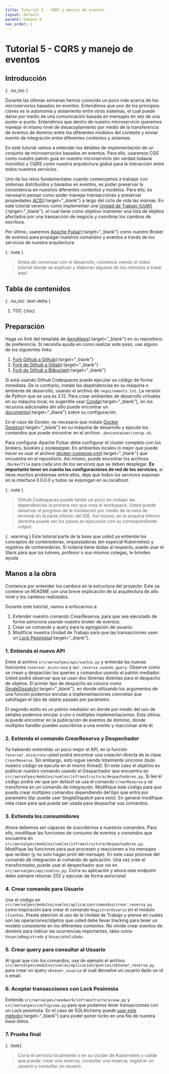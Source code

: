 ```yaml
---
title: Tutorial 5 - CQRS y manejo de eventos
layout: default
parent: Semana 4
nav_order: 1
---
```


# Tutorial 5 - CQRS y manejo de eventos

## Introducción
{: .no_toc }

Durante las últimas semanas hemos conocido un poco más acerca de los microservicios basados en eventos. Entendimos que uno de los principios claves es la autonomía y aislamiento entre otros sistemas, el cual puede darse por medio de una comunicación basada en mensajes en vez de una punto-a-punto. Entendimos que dentro de nuestro microservicio queremos manejar el mismo nivel de desacoplamiento por medio de la transferencia de eventos de dominio entre los diferentes módulos del contexto y enviar evento de integración entre diferentes contextos y sistemas.

En este tutorial vamos a entender los detalles de implementación de un conjunto de microservicios basados en eventos. Para ello, usaremos CQS como nuestro patrón guía en nuestro microservicio (en verdad todavía monolito) y CQRS como nuestra arquitectura global para la interacción entre todos nuestros servicios.

Uno de los retos fundamentales cuando comenzamos a trabajar con sistemas distribuidos y basados en eventos, es poder preservar la consistencia en nuestros diferentes contextos y modelos. Para ello, es necesario pensar como poder manejar transacciones y  preservar propiedades [ACID](https://es.wikipedia.org/wiki/ACID){:target="_blank"} a largo del ciclo de vida las mismas. En este tutorial veremos como implementar una [Unidad de Trabajo (UoW)](https://learning.oreilly.com/library/view/patterns-of-enterprise/0321127420/ch11.html#ch11lev1sec1){:target="_blank"}, el cual tiene como objetivo mantener una lista de objetos afectados por una transacción de negocio y coordinar los cambios de escritura.

Por último, usaremos [Apache Pulsar](https://pulsar.apache.org/){:target="_blank"} como nuestro Broker de eventos para propagar nuestros comandos y eventos a través de los servicios de nuestra arquitectura. 

{: .note }
> Antes de comenzar con el desarrollo, comience viendo el video tutorial donde se explican y elaboran algunos de los métodos a tratar aquí.


## Tabla de contenidos
{: .no_toc .text-delta }

1. TOC
{:toc}


## Preparación

Haga un fork del template de [AeroAlpes](https://github.com/MISW4406/tutorial-5-cqrs-eventos){:target="_blank"} en su repositorio de preferencia. Si necesita ayuda en como realizar este paso, use alguno de los siguientes links:

1. [Fork Github a Github](https://docs.github.com/en/get-started/quickstart/fork-a-repo){:target="_blank"}
2. [Fork de Github a Gitlab](https://stackoverflow.com/questions/50973048/forking-git-repository-from-github-to-gitlab){:target="_blank"}
3. [Fork de Github a Bitbucket](https://stackoverflow.com/questions/8137997/forking-from-github-to-bitbucket){:target="_blank"}

Si está usando Github Codespaces puede ejecutar su código de forma inmediata. De lo contrario, instale las dependencias en su máquina o ambiente de desarrollo, usando el archivo de `requirements.txt`. La versión de Python que se usa es 3.12. Para crear ambientes de desarrollo virtuales en su máquina local, es sugerible usar [Conda](https://docs.conda.io/en/latest/){:target="_blank"}, en los recursos adicionales del sitio puede encontrar un [documento](/docs/recursos_adicionales/conda){:target="_blank"} sobre su configuración.

En el caso de Docker, es necesario que instale [Docker Desktop](https://www.docker.com/products/docker-desktop/){:target="_blank"} en su máquina de desarrollo y ejecute los comandos que puede encontrar en el archivo `.devcontainer/setup.sh`.

Para configurar Apache Pulsar debe configurar el cluster completo con los brokers, bookies y zookeepper. En ambientes locales lo mejor que puede hacer es usar el archivo [docker-compose.yml](https://github.com/MISW4406/tutorial-5-cqrs-eventos/blob/main/docker-compose.yml){:target="_blank"} que encuentra en el repositorio. Así mismo, puede encontrar los archivos `.Dockerfile` para cada uno de los servicios que se deben desplegar. **Es importante tener en cuenta las configuraciones de red de los servicios**, si tiene muchos problemas entre ellos, deje que todos los servicios exponan en la interface 0.0.0.0 y todos se expongan en su localhost.


{: .note }
> Github Codespaces puede tardar un poco en instalar las dependencias la primera vez que crea el workspace. Usted puede observar el progreso de la instalación por medio de la vista de terminal en la parte inferior del IDE. Así mismo, en la esquina inferior derecha puede ver los pasos en ejecución con su correspondiente output.

{: .warning }
Este tutorial parte de la base que usted ya entiende los conceptos de contenedoras, orquestadoras (en especial Kubernetes) y registros de contenedoras. Si todavía tiene dudas al respecto, puede usar el Slack para que los tutores, profesor o sus mismos colegas, le brinden ayuda.

## Manos a la obra

Comience por entender los cambios en la estructura del proyecto. Este ya contiene un README con una breve explicación de la arquitectura de alto nivel y los cambios realizados. 

Durante este tutorial, vamos a enfocarnos a:

1. Extender nuestro comando CrearReserva, para que sea ejecutado de forma asíncrona usando nuestro broker de eventos.
2. Crear un comando y query para la agregación de usuario.
3. Modificar nuestra Unidad de Trabajo para que las transacciones usen un [Lock Pesimista](https://learning.oreilly.com/library/view/patterns-of-enterprise/0321127420/ch16.html#ch16lev1sec2){:target="_blank"}.

### 1. Entienda el nuevo API

Entre al archivo `src/aeroalpes/api/vuelos.py` y entienda las nuevas funciones `reservar_asincrona` y `dar_reserva_usando_query`. Observe como se crean y despachan los queries y comandos usando el patrón mediador. Usted podrá observar que se usan dos librerías distintas para el despacho de objetos. El primer tipo de despacho se conoce como [SingleDispatch](https://en.wikipedia.org/wiki/Dynamic_dispatch#Single_and_multiple_dispatch){:target="_blank"}, en donde utilizando los argumentos de una función podemos enrutas a implementaciones concretas que satisfagan el tipo de objeto pasado por parámetro.

El segundo estilo es un patrón mediador en donde por medio del uso de señales podemos enrutar a uno o múltiples implementaciones. Esta última, la puede encontrar en la publicación de eventos de dominio, donde multiples handler pueden suscribirse a una evento y reaccionar ante él.

### 2. Extienda el comando CrearReserva y Despechador

Ya habiendo entendido un poco mejor el API, en la función `reservar_asincrona` usted podrá encontrar una creación directa de la clase `CrearReserva`. Sin embargo, esto sigue siendo totalmente síncrono (todo nuestro código se ejecuta en el mismo thread). En este caso el objetivo es publicar nuestro comando usando el Despachador que encuentra en `src/aeroalpes/modulos/vuelos/infraestructura/despachadores.py`. Si lee el código podrá ver que por default se usa el comando `CrearReserva` y se transforma en un comando de integración. Modifique este código para que pueda crear múltiples comandos dependiendo del tipo que entra por parametro (tip: puede user SingleDispatch para esto). En general modifique esta clase para que pueda ser usada para despachar sus comandos.

### 3. Extienda los consumidores

Ahora debemos ser capaces de suscribirnos a nuestros comandos. Para ello, modifique las funciones de consumo de eventos y comandos que encuentra en `src/aeroalpes/modulos/vuelos/infraestructura/despachadores.py`. Modifique las funciones para que procesen y reaccionen a los mensajes que reciben (y no solo hagan print del mensaje). En este caso procese del comando de integración al comando de aplicación. Una vez cree el transformador, puede usar el despechador que vio en `src/aeroalpes/api/vuelos.py`. Corra su aplicación y ahora este endpoint debe siempre retornar 202 y ejecutar de forma asíncrona!

### 4. Crear comando para Usuario

Use el código en `src/aeroalpes/modulos/vuelos/aplicacion/comandos/crear_reserva.py` como inspiración para crear el comando `RegistrarUsuario` en el módulo `clientes`. Preste atención al uso de la Unidad de Trabajo y piense en cuales son las operaciones/objetos que usted debe llevar tracking para tener un modelo consistente en los diferentes contextos. No olvide crear eventos de dominio para indicar las ocurrencias importantes, tales como `UsuarioRegistrado` y `UsuarioValidado`.

### 5. Crear query para consultar al Usuario

Al igual que con los comandos, use de ejemplo el archivo `src/aeroalpes/modulos/vuelos/aplicacion/queries/obtener_reserva.py` para crear un query `obtener_usuario` el cual devuelve un usuario dado un id o email.

### 6. Aceptar transacciones con Lock Pesimista

Extienda `src/aeroalpes/seedwork/infraestructura/uow.py` y `src/aeroalpes/config/uow.py` para que podamos tener transacciones con un Lock pesimista. En el caso de SQLAlchemy puede [usar este método](https://stackoverflow.com/questions/40700309/flask-sqlalchemy-with-for-update-row-lock){:target="_blank"} para poder poner locks en una fila de nuestra base datos.

### 7. Prueba final

{: .task}
> Corra el servicio localmente o en su cluster de Kubernetes y valide que pueda: crear una reserva, consultar una reserva, registrar un usuario y consultar un usuario.
